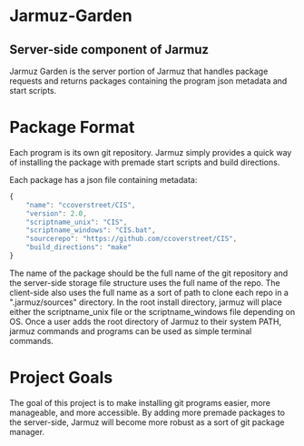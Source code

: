 # Jarmuz-Garden
## Server-side component of Jarmuz


Jarmuz Garden is the server portion of Jarmuz that handles package requests and returns packages containing the program json metadata and start scripts.

# Package Format
Each program is its own git repository. Jarmuz simply provides a quick way of installing the package with premade start scripts and build directions. 

Each package has a json file containing metadata:
```Javascript
{
	"name": "ccoverstreet/CIS",
	"version": 2.0,
	"scriptname_unix": "CIS",
	"scriptname_windows": "CIS.bat",
	"sourcerepo": "https://github.com/ccoverstreet/CIS",
	"build_directions": "make"
}
```

The name of the package should be the full name of the git repository and the server-side storage file structure uses the full name of the repo. The client-side also uses the full name as a sort of path to clone each repo in a ".jarmuz/sources" directory. In the root install directory, jarmuz will place either the scriptname_unix file or the scriptname_windows file depending on OS. Once a user adds the root directory of Jarmuz to their system PATH, jarmuz commands and programs can be used as simple terminal commands. 

# Project Goals

The goal of this project is to make installing git programs easier, more manageable, and more accessible. By adding more premade packages to the server-side, Jarmuz will become more robust as a sort of git package manager. 
